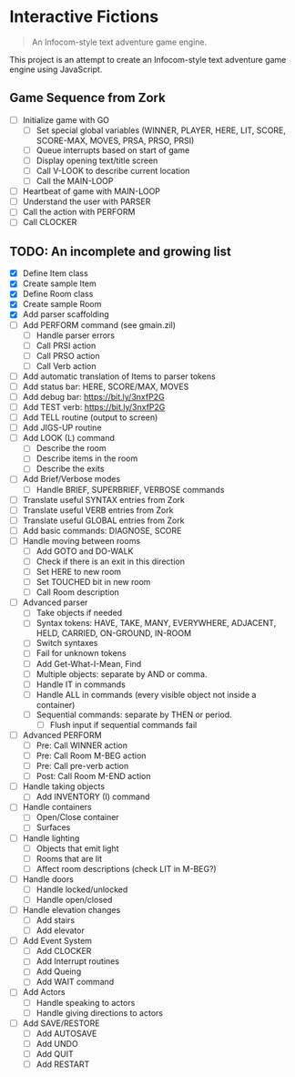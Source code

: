 # Interactive Fictions

> An Infocom-style text adventure game engine.

This project is an attempt to create an Infocom-style text adventure game engine using JavaScript.

## Game Sequence from Zork

- [ ] Initialize game with GO
  - [ ] Set special global variables (WINNER, PLAYER, HERE, LIT, SCORE, SCORE-MAX, MOVES, PRSA, PRSO, PRSI)
  - [ ] Queue interrupts based on start of game
  - [ ] Display opening text/title screen
  - [ ] Call V-LOOK to describe current location
  - [ ] Call the MAIN-LOOP
- [ ] Heartbeat of game with MAIN-LOOP
- [ ] Understand the user with PARSER
- [ ] Call the action with PERFORM
- [ ] Call CLOCKER

## TODO: An incomplete and growing list

- [x] Define Item class
- [x] Create sample Item
- [x] Define Room class
- [x] Create sample Room
- [x] Add parser scaffolding
- [ ] Add PERFORM command (see gmain.zil)
  - [ ] Handle parser errors
  - [ ] Call PRSI action
  - [ ] Call PRSO action
  - [ ] Call Verb action
- [ ] Add automatic translation of Items to parser tokens
- [ ] Add status bar: HERE, SCORE/MAX, MOVES
- [ ] Add debug bar: https://bit.ly/3nxfP2G
- [ ] Add TEST verb: https://bit.ly/3nxfP2G
- [ ] Add TELL routine (output to screen)
- [ ] Add JIGS-UP routine
- [ ] Add LOOK (L) command
  - [ ] Describe the room
  - [ ] Describe items in the room
  - [ ] Describe the exits
- [ ] Add Brief/Verbose modes
  - [ ] Handle BRIEF, SUPERBRIEF, VERBOSE commands
- [ ] Translate useful SYNTAX entries from Zork
- [ ] Translate useful VERB entries from Zork
- [ ] Translate useful GLOBAL entries from Zork
- [ ] Add basic commands: DIAGNOSE, SCORE
- [ ] Handle moving between rooms
  - [ ] Add GOTO and DO-WALK
  - [ ] Check if there is an exit in this direction
  - [ ] Set HERE to new room
  - [ ] Set TOUCHED bit in new room
  - [ ] Call Room description
- [ ] Advanced parser
  - [ ] Take objects if needed
  - [ ] Syntax tokens: HAVE, TAKE, MANY, EVERYWHERE, ADJACENT, HELD, CARRIED, ON-GROUND, IN-ROOM
  - [ ] Switch syntaxes
  - [ ] Fail for unknown tokens
  - [ ] Add Get-What-I-Mean, Find
  - [ ] Multiple objects: separate by AND or comma.
  - [ ] Handle IT in commands
  - [ ] Handle ALL in commands (every visible object not inside a container)
  - [ ] Sequential commands: separate by THEN or period.
    - [ ] Flush input if sequential commands fail
- [ ] Advanced PERFORM
  - [ ] Pre: Call WINNER action
  - [ ] Pre: Call Room M-BEG action
  - [ ] Pre: Call pre-verb action
  - [ ] Post: Call Room M-END action
- [ ] Handle taking objects
  - [ ] Add INVENTORY (I) command
- [ ] Handle containers
  - [ ] Open/Close container
  - [ ] Surfaces
- [ ] Handle lighting
  - [ ] Objects that emit light
  - [ ] Rooms that are lit
  - [ ] Affect room descriptions (check LIT in M-BEG?)
- [ ] Handle doors
  - [ ] Handle locked/unlocked
  - [ ] Handle open/closed
- [ ] Handle elevation changes
  - [ ] Add stairs
  - [ ] Add elevator
- [ ] Add Event System
  - [ ] Add CLOCKER
  - [ ] Add Interrupt routines
  - [ ] Add Queing
  - [ ] Add WAIT command
- [ ] Add Actors
  - [ ] Handle speaking to actors
  - [ ] Handle giving directions to actors
- [ ] Add SAVE/RESTORE
  - [ ] Add AUTOSAVE
  - [ ] Add UNDO
  - [ ] Add QUIT
  - [ ] Add RESTART

